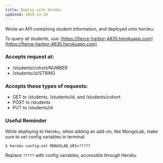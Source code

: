 ```yaml
---
title: Deploy with Heroku
updated: 2015-12-30
---
```


Wrote an API containing student information, and deployed onto heroku:

To query all students, use:
[https://fierce-harbor-4835.herokuapp.com](https://fierce-harbor-4835.herokuapp.com)

### Accepts request at:
* /students/cohort/NUMBER
* /students/id/STRING

### Accepts these types of requests:
* GET to /students, /students/id, and /students/cohort
* POST to /students
* PUT to /students/id

### Useful Reminder
While deploying to Heroku, when adding an add-on, like MongoLab, make sure to set config variables in terminal:

```
$ heroku config:set MONGOLAB_URI=?????
```
Replace ```?????``` with config variables, accessible through Heroku

